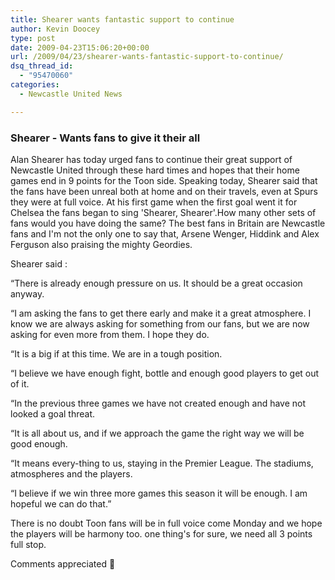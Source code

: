 ```yaml
---
title: Shearer wants fantastic support to continue
author: Kevin Doocey
type: post
date: 2009-04-23T15:06:20+00:00
url: /2009/04/23/shearer-wants-fantastic-support-to-continue/
dsq_thread_id:
  - "95470060"
categories:
  - Newcastle United News

---
```

### Shearer - Wants fans to give it their all

Alan Shearer has today urged fans to continue their great support of Newcastle United through these hard times and hopes that their home games end in 9 points for the Toon side. Speaking today, Shearer said that the fans have been unreal both at home and on their travels, even at Spurs they were at full voice. At his first game when the first goal went it for Chelsea the fans began to sing 'Shearer, Shearer'.How many other sets of fans would you have doing the same? The best fans in Britain are Newcastle fans and I'm not the only one to say that, Arsene Wenger, Hiddink and Alex Ferguson also praising the mighty Geordies.

Shearer said :

“There is already enough pressure on us. It should be a great occasion anyway.

“I am asking the fans to get there early and make it a great atmosphere. I know we are always asking for something from our fans, but we are now asking for even more from them. I hope they do.

“It is a big if at this time. We are in a tough position.

“I believe we have enough fight, bottle and enough good players to get out of it.

“In the previous three games we have not created enough and have not looked a goal threat.

“It is all about us, and if we approach the game the right way we will be good enough.

“It means every-thing to us, staying in the Premier League. The stadiums, atmospheres and the players.

“I believe if we win three more games this season it will be enough. I am hopeful we can do that.”

There is no doubt Toon fans will be in full voice come Monday and we hope the players will be harmony too. one thing's for sure, we need all 3 points full stop.

Comments appreciated 🙂
